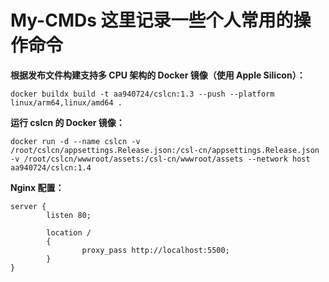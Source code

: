 # My-CMDs 这里记录一些个人常用的操作命令

**根据发布文件构建支持多 CPU 架构的 Docker 镜像（使用 Apple Silicon）：**

```
docker buildx build -t aa940724/cslcn:1.3 --push --platform linux/arm64,linux/amd64 .
```

**运行 cslcn 的 Docker 镜像：**

```
docker run -d --name cslcn -v /root/cslcn/appsettings.Release.json:/csl-cn/appsettings.Release.json -v /root/cslcn/wwwroot/assets:/csl-cn/wwwroot/assets --network host aa940724/cslcn:1.4
```

**Nginx 配置：**

```
server {
        listen 80;
        
        location /
        {
                proxy_pass http://localhost:5500;
        }
}
```
